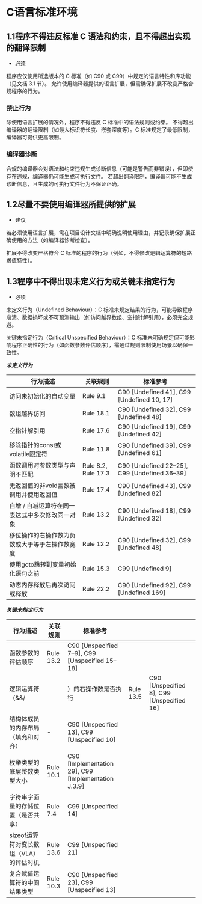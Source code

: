 # C语言标准环境

## 1.1程序不得违反标准 C 语法和约束，且不得超出实现的翻译限制

- 必须

程序应仅使用所选版本的 C 标准（如 C90 或 C99）中规定的语言特性和库功能（见文档 3.1 节）。
允许使用编译器提供的语言扩展，但需确保扩展不改变严格合规程序的行为。

### 禁止行为

除使用语言扩展的情况外，程序不得违反 C 标准中的语法规则或约束。
不得超出编译器的翻译限制（如最大标识符长度、嵌套深度等）。C 标准规定了最低限制，编译器可提供更高限制。

### 编译器诊断

合规的编译器会对语法和约束违规生成诊断信息（可能是警告而非错误），但即使存在违规，编译器仍可能生成可执行文件。
若超出翻译限制，编译器可能不生成诊断信息，且生成的可执行文件行为不保证正确。

## 1.2尽量不要使用编译器所提供的扩展

- 建议

若必须使用语言扩展，需在项目设计文档中明确说明使用理由，并记录确保扩展正确使用的方法（如编译器诊断检查）。

扩展不得改变严格符合 C 标准的程序的行为（例如，不得修改逻辑运算符的短路求值特性）。

## 1.3程序中不得出现未定义行为或关键未指定行为

- 必须

未定义行为（Undefined Behaviour）：C 标准未规定结果的行为，可能导致程序崩溃、数据损坏或不可预测输出（如访问越界数组、空指针解引用），必须完全规避。

关键未指定行为（Critical Unspecified Behaviour）：C 标准未明确规定但可能影响程序正确性的行为（如函数参数评估顺序），需通过规则限制使用场景以确保一致性。

***未定义行为***

| 行为描述 | 关联规则 | 标准参考 |
| --- | --- | --- |
| 访问未初始化的自动变量 | Rule 9.1 | C90 [Undefined 41], C99 [Undefined 10, 17] |
| 数组越界访问 | Rule 18.1 | C90 [Undefined 32], C99 [Undefined 48] |
| 空指针解引用 | Rule 17.6 | C90 [Undefined 19], C99 [Undefined 42] |
| 移除指针的const或volatile限定符 | Rule 11.8 | C90 [Undefined 39], C99 [Undefined 61] |
| 函数调用时参数类型与声明不匹配 | Rule 8.2, Rule 17.3 | C90 [Undefined 22–25], C99 [Undefined 36–39] |
| 无返回值的非void函数被调用并使用返回值 | Rule 17.4 | C90 [Undefined 43], C99 [Undefined 82] |
| 自增 / 自减运算符在同一表达式中多次修改同一对象 | Rule 13.2 | C90 [Undefined 18], C99 [Undefined 32] |
| 移位操作的右操作数为负数或大于等于左操作数宽度 | Rule 12.2 | C90 [Undefined 32], C99 [Undefined 48] |
| 使用goto跳转到变量初始化语句之前 | Rule 15.3 | C99 [Undefined 9] |
| 动态内存释放后再次访问或释放 | Rule 22.2 | C90 [Undefined 92], C99 [Undefined 169] |

***关键未指定行为***

| 行为描述 | 关联规则 | 标准参考 | |  |
| --- | --- | --- | --- | --- |
| 函数参数的评估顺序 | Rule 13.2 | C90 [Unspecified 7–9], C99 [Unspecified 15–18] | | |
| 逻辑运算符（&&/||）的右操作数是否执行 | Rule 13.5 | C90 [Unspecified 8], C99 [Unspecified 16] |
| 结构体成员的内存布局（填充和对齐） | - | C90 [Unspecified 13], C99 [Unspecified 10] | | |
| 枚举类型的底层整数类型大小 | Rule 10.1 | C90 [Implementation 29], C99 [Implementation J.3.9] | | |
| 字符串字面量的存储位置（是否共享） | Rule 7.4 | C99 [Unspecified 14] | | |
| sizeof运算符对变长数组（VLA）的评估时机 | Rule 13.6 | C99 [Unspecified 21] | | |
| 复合赋值运算符的中间结果类型 | Rule 10.3 | C90 [Unspecified 23], C99 [Unspecified 13] | | |
